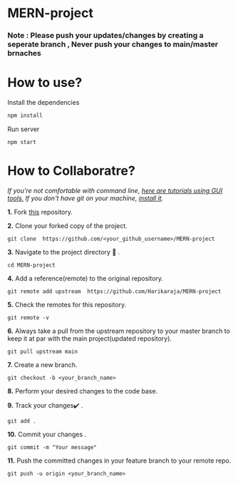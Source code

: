 # MERN-project

### Note : Please push your updates/changes by creating a seperate branch , Never push your changes to main/master brnaches

# How to **use**?

Install the dependencies

```bash
npm install
```

Run server

```bash
npm start
```

# How to **Collaboratre**?

_If you're not comfortable with command line, [here are tutorials using GUI tools.](https://medium.com/@pawanpiumal1/basics-of-git-gui-71366702fc26)_
_If you don't have git on your machine, [install it](https://help.github.com/articles/set-up-git/)._

**1.**  Fork [this]((https://github.com/Harikaraja/MERN-project)) repository.

**2.**  Clone your forked copy of the project.

```
git clone  https://github.com/<your_github_username>/MERN-project
```

**3.** Navigate to the project directory :file_folder: .

```
cd MERN-project
```

**4.** Add a reference(remote) to the original repository.

```
git remote add upstream  https://github.com/Harikaraja/MERN-project
```

**5.** Check the remotes for this repository.
```
git remote -v
```

**6.** Always take a pull from the upstream repository to your master branch to keep it at par with the main project(updated repository).

```
git pull upstream main
```

**7.** Create a new branch.

```
git checkout -b <your_branch_name>
```

**8.** Perform your desired changes to the code base.


**9.** Track your changes:heavy_check_mark: .

```
git add .
```

**10.** Commit your changes .

```
git commit -m "Your message"
```

**11.** Push the committed changes in your feature branch to your remote repo.
```
git push -u origin <your_branch_name>
